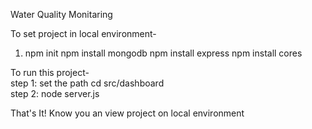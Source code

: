 Water Quality Monitaring

To set project in local environment-</br>
<ol>
  <li>
    npm init
    npm install mongodb
    npm install express
    npm install cores
  </li>
</ol>


To run this project-</br>
step 1: set the path cd src/dashboard </br>
step 2: node server.js

That's It! Know you an view project on local environment 
